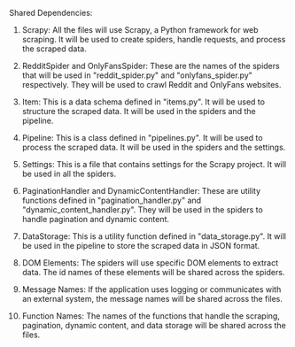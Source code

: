 Shared Dependencies:

1. Scrapy: All the files will use Scrapy, a Python framework for web scraping. It will be used to create spiders, handle requests, and process the scraped data.

2. RedditSpider and OnlyFansSpider: These are the names of the spiders that will be used in "reddit_spider.py" and "onlyfans_spider.py" respectively. They will be used to crawl Reddit and OnlyFans websites.

3. Item: This is a data schema defined in "items.py". It will be used to structure the scraped data. It will be used in the spiders and the pipeline.

4. Pipeline: This is a class defined in "pipelines.py". It will be used to process the scraped data. It will be used in the spiders and the settings.

5. Settings: This is a file that contains settings for the Scrapy project. It will be used in all the spiders.

6. PaginationHandler and DynamicContentHandler: These are utility functions defined in "pagination_handler.py" and "dynamic_content_handler.py". They will be used in the spiders to handle pagination and dynamic content.

7. DataStorage: This is a utility function defined in "data_storage.py". It will be used in the pipeline to store the scraped data in JSON format.

8. DOM Elements: The spiders will use specific DOM elements to extract data. The id names of these elements will be shared across the spiders.

9. Message Names: If the application uses logging or communicates with an external system, the message names will be shared across the files.

10. Function Names: The names of the functions that handle the scraping, pagination, dynamic content, and data storage will be shared across the files.